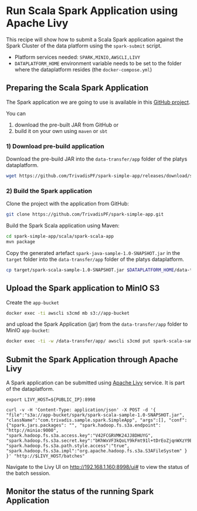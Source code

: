 # Run Scala Spark Application using Apache Livy

This recipe will show how to submit a Scala Spark application against the Spark Cluster of the data platform using the `spark-submit` script.

* Platform services needed: `SPARK,MINIO,AWSCLI,LIVY`
* `DATAPLATFORM_HOME` environment variable needs to be set to the folder where the dataplatform resides (the `docker-compose.yml`)

## Preparing the Scala Spark Application

The Spark application we are going to use is available in this [GitHub project](https://github.com/TrivadisPF/spark-simple-app). 

You can 

1. download the pre-built JAR from GitHub or
2. build it on your own using `maven` or `sbt`

### 1) Download pre-build application

Download the pre-build JAR into the `data-transfer/app` folder of the platys dataplatform. 

```bash
wget https://github.com/TrivadisPF/spark-simple-app/releases/download/spark-2.4.7/spark-scala-sample-1.0-SNAPSHOT.jar -O $DATAPLATFORM_HOME/data-transfer/app/spark-scala-sample-1.0-SNAPSHOT.jar
```

### 2) Build the Spark application

Clone the project with the application from GitHub:

```bash
git clone https://github.com/TrivadisPF/spark-simple-app.git
```

Build the Spark Scala application using Maven:

```bash
cd spark-simple-app/scala/spark-scala-app
mvn package
```

Copy the generated artefact `spark-java-sample-1.0-SNAPSHOT.jar` in the `target` folder into the `data-transfer/app` folder of the platys dataplatform. 

```bash
cp target/spark-scala-sample-1.0-SNAPSHOT.jar $DATAPLATFORM_HOME/data-transfer/app
```

## Upload the Spark application to MinIO S3

Create the `app-bucket`

```bash
docker exec -ti awscli s3cmd mb s3://app-bucket
```

and upload the Spark Application (jar) from the `data-transfer/app` folder to MinIO `app-bucket`:

```bash
docker exec -ti -w /data-transfer/app/ awscli s3cmd put spark-scala-sample-1.0-SNAPSHOT.jar s3://app-bucket/spark/ 
```

## Submit the Spark Application through Apache Livy

A Spark application can be submitted using [Apache Livy](https://livy.apache.org/) service. It is part of the dataplatform.  

```
export LIVY_HOST=${PUBLIC_IP}:8998

curl -v -H 'Content-Type: application/json' -X POST -d '{ "file":"s3a://app-bucket/spark/spark-scala-sample-1.0-SNAPSHOT.jar", "className":"com.trivadis.sample.spark.SimpleApp", "args":[], "conf": {"spark.jars.packages": "", "spark.hadoop.fs.s3a.endpoint": "http://minio:9000", "spark.hadoop.fs.s3a.access.key":"V42FCGRVMK24JJ8DHUYG", "spark.hadoop.fs.s3a.secret.key":"bKhWxVF3kQoLY9kFmt91l+tDrEoZjqnWXzY9Eza", "spark.hadoop.fs.s3a.path.style.access":"true", "spark.hadoop.fs.s3a.impl":"org.apache.hadoop.fs.s3a.S3AFileSystem" } }' "http://$LIVY_HOST/batches"
```

Navigate to the Livy UI on <http://192.168.1.160:8998/ui#> to view the status of the batch session. 

## Monitor the status of the running Spark Application 

